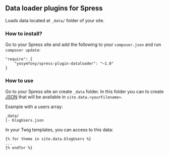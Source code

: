 ## Data loader plugins for Spress

Loads data located at `_data/` folder of your site.

### How to install?

Go to your Spress site and add the following to your `composer.json` and run 
`composer update`:

```
"require": {
    "yosymfony/spress-plugin-dataloader": "~1.0"
}
```

### How to use
Go to your Spress site an create `_data` folder. In this folder you can to create
[JSON](http://en.wikipedia.org/wiki/JSON) that will be available in
`site.data.<yourFilename>`.

Example with a users array:
```
_data/
|- blogUsers.json
```

In your Twig templates, you can access to this data:

```
{% for theme in site.data.blogUsers %}
...
{% endfor %}
```
